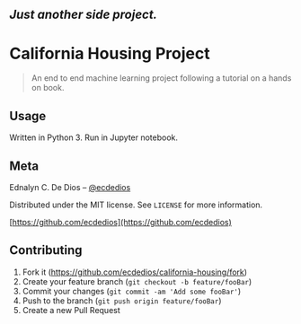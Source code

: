 _Just another side project._
--

# California Housing Project
> An end to end machine learning project following a tutorial on a hands on book.


## Usage

Written in Python 3. Run in Jupyter notebook.

## Meta

Ednalyn C. De Dios – [@ecdedios](https://twitter.com/ecdedios)

Distributed under the MIT license. See ``LICENSE`` for more information.

[https://github.com/ecdedios](https://github.com/ecdedios)

## Contributing

1. Fork it (<https://github.com/ecdedios/california-housing/fork>)
2. Create your feature branch (`git checkout -b feature/fooBar`)
3. Commit your changes (`git commit -am 'Add some fooBar'`)
4. Push to the branch (`git push origin feature/fooBar`)
5. Create a new Pull Request